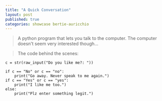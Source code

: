 ```yaml
---
title: "A Quick Conversation"
layout: post
published: true
categories: showcase bertie-auricchio
---
```


> A python program that lets you talk to the computer. The computer doesn't seem very interested though...

> The code behind the scenes:

    c = str(raw_input("Do you like me?: "))
    
    if c == "No" or c == "no":
        print("Go away. Never speak to me again.")
    if c == "Yes" or c == "yes":
        print("I like me too.")
    else:
        print("Plz enter something legit.")


